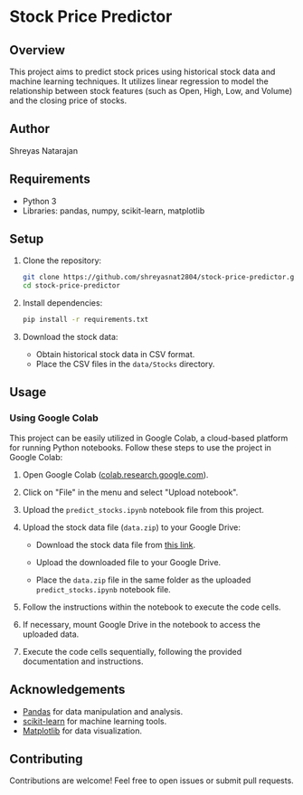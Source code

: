 

# Stock Price Predictor

## Overview
This project aims to predict stock prices using historical stock data and machine learning techniques. It utilizes linear regression to model the relationship between stock features (such as Open, High, Low, and Volume) and the closing price of stocks.

## Author
Shreyas Natarajan

## Requirements
- Python 3
- Libraries: pandas, numpy, scikit-learn, matplotlib

## Setup
1. Clone the repository:
   ```bash
   git clone https://github.com/shreyasnat2804/stock-price-predictor.git
   cd stock-price-predictor
   ```

2. Install dependencies:
   ```bash
   pip install -r requirements.txt
   ```

3. Download the stock data:
   - Obtain historical stock data in CSV format.
   - Place the CSV files in the `data/Stocks` directory.

## Usage

### Using Google Colab
This project can be easily utilized in Google Colab, a cloud-based platform for running Python notebooks. Follow these steps to use the project in Google Colab:

1. Open Google Colab ([colab.research.google.com](https://colab.research.google.com/)).

2. Click on "File" in the menu and select "Upload notebook".

3. Upload the `predict_stocks.ipynb` notebook file from this project.

4. Upload the stock data file (`data.zip`) to your Google Drive:

   - Download the stock data file from [this link](https://drive.google.com/file/d/1VPIWaFtFvtPRGEkxv0nZD0wmuonjYk7i/view).
   
   - Upload the downloaded file to your Google Drive.
   
   - Place the `data.zip` file in the same folder as the uploaded `predict_stocks.ipynb` notebook file.

5. Follow the instructions within the notebook to execute the code cells.

6. If necessary, mount Google Drive in the notebook to access the uploaded data.

7. Execute the code cells sequentially, following the provided documentation and instructions.


## Acknowledgements
- [Pandas](https://pandas.pydata.org/) for data manipulation and analysis.
- [scikit-learn](https://scikit-learn.org/) for machine learning tools.
- [Matplotlib](https://matplotlib.org/) for data visualization.

## Contributing
Contributions are welcome! Feel free to open issues or submit pull requests.

